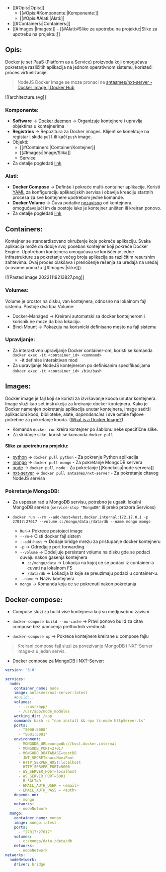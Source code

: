 - [[#Opis:|Opis:]]
	- [[#Opis:#Komponente:|Komponente:]]
	- [[#Opis:#Alati:|Alati:]]
- [[#Containers:|Containers:]]
- [[#Images:|Images:]]
		- [[#Alati:#Slike za upotrebu na projektu:|Slike za upotrebu na projektu:]]


## Opis:

Docker je set PaaS (Platform as a Service) proizvoda koji omogućava pokretanje različitih aplikacija na jednom operativnom sistemu, koristeći proces virtuelizacije. 

> NodeJS Docker image se moze pronaci na [antasmes/nxt-server - Docker Image | Docker Hub](https://hub.docker.com/r/antasmes/nxt-server)

![[architecture.svg]]


### Komponente:
- **Software** -> <u>Docker daemon</u> -> Organizuje kontejnere i upravlja objektima u kontejnerima
- **Registries** -> Repozitura za Docker images. Klijent se konektuje na registar i skida `pull` ili kači `push` image.   
- Objekti:
	- [[#Containers:|Container/Kontejner]]
	- [[#Images:|Image/Slika]]
	- Service
- Za detalje pogledati [link](https://www.wikiwand.com/en/Docker_(software)#/Components)

### Alati:
- **Docker Compose** -> Definše i pokreće multi-container aplikacije. Koristi <u>YAML</u> za konfiguraciju aplikacijskih servisa i obavlja kreaciju startnih procesa za sve kontejnere upotrebom jedne komande.
- **Docker Volume** -> Čuva podatke <u>nezavisno</u> od kontejnera, omogućavajući im da postoje iako je kontejner uništen ili kreiran ponovo.
- Za detalje pogledati [link](https://www.wikiwand.com/en/Docker_(software)#/Tools)


## Containers:

Kontejner se standardizovano okruženje koje pokreće aplikaciju. Svaka aplikacija može da dobije svoj poseban kontejner koji pokreće Docker Engine. Upotrebom kontejnera omogućava se korišćenje jedne infrastrukture za pokretanje većeg broja aplikacija sa različitim resursnim zahtevima. Ovaj proces olakšava i prenošenje rešenja sa uređaja na uređaj (u ovome pomažu [[#Images:|slike]]). 

![[Pasted image 20221119213827.png]]

### Volumes:

Volume je prostor na disku, van kontejnera, odnosno na lokalnom fajl sistemu. Postoje dva tipa Volume:
- Docker-Managed -> Kreirani automatski sa docker kontejnerom i korisnik ne moze da bira lokaciju.
- Bind-Mount -> Pokazuju na korisnicki definisano mesto na fajl sistemu

### Upravljanje:

- Za interaktivno upravljanje Docker container-om, koristi se komanda `docker exec -it <container_id> <command>`
	- -it definise interaktivan mod
- Za upravljanje NodeJS kontejnerom po definisanim specifikacijama `dokcer exec -it <container_id> /bin/bash`

## Images:

Docker image je fajl koji se koristi za izvršavanje kooda unutar kontejnera. Image služi kao set instrukcija za kreiranje docker kontejnera. 
Kako je Docker namenjen pokretanju aplikacija unutar kontejnera, image sadrži aplikacioni kood, biblioteke, alate, *dependencies* i sve ostale fajlove potrebne za pokretanje kooda. ([What is a Docker Image?](https://www.techtarget.com/searchitoperations/definition/Docker-image))
- Komanda `docker run` kreira kontejner po šablonu neke specifične slike.
- Za skidanje slike, koristi se komanda `docker pull`

#### Slike za upotrebu na projektu:
- [python](https://hub.docker.com/_/python) -> `docker pull python` - Za pokrenje Python aplikacija
- [mongo](https://hub.docker.com/_/mongo) -> `docker pull mongo` - Za pokretanje MongoDB servera
- [node](https://hub.docker.com/_/node) -> `docker pull node` - Za pokretanje [[Konekcija|node servera]]
- [nxt-server](https://hub.docker.com/r/antasmes/nxt-server) -> `docker pull antasmes/nxt-server` - Za pokretanje citavog NodeJS servisa

### Pokretanje MongoDB:

- Za uspesan rad u MongoDB servisu, potrebno je ugasiti lokalni MongoDB servise (`service-stop "MongoDB"` ili preko prozora Services)

- `docker run --rm --add-host=host.docker.internal:172.17.0.1 -p 27017:27017 --volume c:/mongo/data:/data/db --name mongo mongo`
	- `Run`-> Pokrece postojeci image
	- `--rm`-> Cisti docker fajl sistem
	- `--add-host` -> Dodaje bridge mrezu za pristupanje docker kontejneru
	- `-p` -> Odredjuje port forwarding
	- `--volume` -> Dodeljuje persistant volume na disku gde se podaci cuvaju nakon gasenja kontejnera
		- `c:/mongo/data` -> Lokacija na kojoj ce se podaci iz container-a cuvati na lokalnom FS
		- `/data/db` -> Lokacija iz koje se preuzimaju podaci u container-u.
	- `--name` -> Naziv kontejnera
	- `mongo` -> Komanda koja ce se pokrenuti nakon pokretanja

## Docker-compose:

- Compose sluzi za build vise kontejnera koji su medjusobno zavisni

- `docker-compose build --no-cache` -> Pravi ponovo build za citav compose bez pamcenja prethodnih vrednosti
- `docker-compose up` -> Pokrece kontejnere kreirane u compose fajlu

> Kreirani compose fajl sluzi za povezivanje MongoDB i NXT-Server image-a u jedan servis.

- Docker compose za MongoDB i NXT-Server:

```yml
version: '3.0'

services:
  node:
    container_name: node
    image: antasmes/nxt-server:latest
    #build: .
    volumes:
      - .:/usr/app/
      - /usr/app/node_modules
    working_dir: /app
    command: bash -c "npm install && npx ts-node httpServer.ts"
    ports:
      - "5000:5000"
      - "5001:5001"
    environment:
      - MONGODB_URL=mongodb://host.docker.internal
      - MONGODB_PORT=27017
      - MONGODB_DBATABASE=testDB
      - JWT_SECRET=hocuNoviFont
      - HTTP_SERVER_HOST:localhost
      - HTTP_SERVER_PORT=5000
      - WS_SERVER_HOST=localhost
      - WS_SERVER_PORT=5001
      - B_SALT=9
      - EMAIL_AUTH_USER = <email>
      - EMAIL_AUTH_PASS = <auth>
    depends_on:
      - mongo
    networks:
      - nodeNetwork
  mongo:
    container_name: mongo
    image: mongo:latest
    ports:
      - "27017:27017"
    volumes:
      - c:/mongo/data:/data/db
    networks:
      - nodeNetwork
networks:
  nodeNetwork:
    driver: bridge
```
